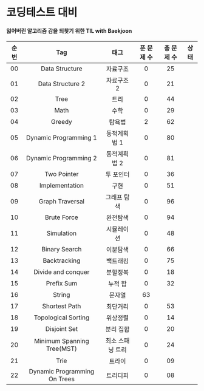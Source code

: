 # 코딩테스트 대비 
#### 잃어버린 알고리즘 감을 되찾기 위한 TIL with Baekjoon

| 순번 | Tag                          | 태그                | 푼 문제 수 | 총 문제 수 |  상태             |
| :--: | :--------------------------: | :-----------------: | :---------:  | :------: |:---------------:|
| 00 | Data Structure | 자료구조 | 0 | 25 |  |
| 01 | Data Structure 2 | 자료구조 2 | 0 | 21 |  |
| 02 | Tree | 트리 | 0 | 44 |  |
| 03 | Math | 수학 | 0 | 29 |  |
| 04 | Greedy | 탐욕법 | 2 | 62 |  |
| 05 | Dynamic Programming 1 | 동적계획법 1 | 0 | 80 |  |
| 06 | Dynamic Programming 2 | 동적계획법 2 | 0 | 81 |  |
| 07 | Two Pointer | 투 포인터 | 0 | 36 |  |
| 08 | Implementation | 구현 | 0 | 51 |  |
| 09 | Graph Traversal | 그래프 탐색 | 0 | 96 |  |
| 10 | Brute Force | 완전탐색 | 0 | 94 |  |
| 11 | Simulation | 시뮬레이션 | 0 | 48 |  |
| 12 | Binary Search | 이분탐색 | 0 | 66 |  |
| 13 | Backtracking | 백트래킹 | 0 | 75 |  |
| 14 | Divide and conquer | 분할정복 | 0 | 18 |  |
| 15 | Prefix Sum | 누적 합 | 0 | 32 |  |
| 16 | String | 문자열 | 63 |  |
| 17 | Shortest Path | 최단거리 | 0 | 53 |  |
| 18 | Topological Sorting | 위상정렬 | 0 | 14 |  |
| 19 | Disjoint Set | 분리 집합 | 0 | 20 |  |
| 20 | Minimum Spanning Tree(MST) | 최소 스패닝 트리 | 0 | 24 |  |
| 21 | Trie | 트라이 | 0 | 09 |  |
| 22 | Dynamic Programming On Trees | 트리디피 | 0 | 08 |  |
